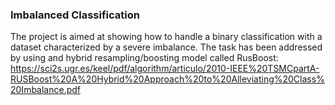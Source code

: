 ### Imbalanced Classification
The project is aimed at showing how to handle a binary classification with a dataset characterized by a severe imbalance.
The task has been addressed by using and hybrid resampling/boosting model called 
RusBoost: https://sci2s.ugr.es/keel/pdf/algorithm/articulo/2010-IEEE%20TSMCpartA-RUSBoost%20A%20Hybrid%20Approach%20to%20Alleviating%20Class%20Imbalance.pdf

